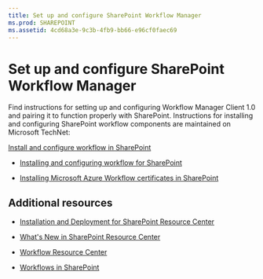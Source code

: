 ```yaml
---
title: Set up and configure SharePoint Workflow Manager
ms.prod: SHAREPOINT
ms.assetid: 4cd68a3e-9c3b-4fb9-bb66-e96cf0faec69
---
```



# Set up and configure SharePoint Workflow Manager
Find instructions for setting up and configuring Workflow Manager Client 1.0 and pairing it to function properly with SharePoint. 
Instructions for installing and configuring SharePoint workflow components are maintained on Microsoft TechNet:
  
    
    

 [Install and configure workflow in SharePoint](http://technet.microsoft.com/en-us/library/jj658586%28v=office.15%29)
-  [Installing and configuring workflow for SharePoint](http://technet.microsoft.com/en-us/library/jj658588%28v=office.15%29)
    
  
-  [Installing Microsoft Azure Workflow certificates in SharePoint](http://technet.microsoft.com/en-us/library/jj658589%28v=office.15%29)
    
  

## Additional resources


-  [Installation and Deployment for SharePoint Resource Center](http://technet.microsoft.com/en-US/sharepoint/fp142376)
    
  
-  [What's New in SharePoint Resource Center](http://technet.microsoft.com/en-US/sharepoint/fp142374)
    
  
-  [Workflow Resource Center](http://technet.microsoft.com/en-US/sharepoint/jj556245)
    
  
-  [Workflows in SharePoint](workflows-in-sharepoint.md)
    
  


